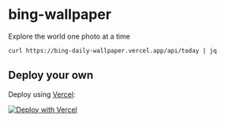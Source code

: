 # bing-wallpaper

Explore the world one photo at a time

```bash
curl https://bing-daily-wallpaper.vercel.app/api/today | jq
```

## Deploy your own

Deploy using [Vercel](https://vercel.com):

[![Deploy with Vercel](https://vercel.com/button)](https://vercel.com/new/clone?repository-url=https%3A%2F%2Fgithub.com%2F0ahz%2Fbing-wallpaper.git)
